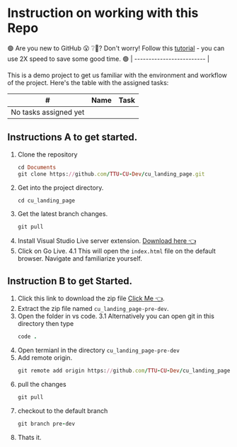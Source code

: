 # Instruction on working with this Repo



🟢 Are you new to GitHub 😮 ❔🤔? Don't worry! Follow this [tutorial](https://www.youtube.com/watch?v=AdzKzlp66sQ) - you can use 2X speed to save some good time. 🟢
| ------------------------- |

This is a demo project to get us familiar with the environment and workflow of the project.
Here's the table with the assigned tasks:

| #   | Name      | Task                                                           |
| --- | --------- | --------------------------------------------------------------- |
| No tasks assigned yet   |

## Instructions A to get started.
1. Clone the repository
   ```ruby
   cd Documents
   git clone https://github.com/TTU-CU-Dev/cu_landing_page.git
   ```
2. Get into the project directory.
   ```ruby
   cd cu_landing_page
   ```
3. Get the latest branch changes.
   ```ruby
   git pull
   ```
4. Install Visual Studio Live server extension. [Download here 👈](https://marketplace.visualstudio.com/items?itemName=ritwickdey.LiveServer)
5. Click on Go Live.
  4.1 This will open the `index.html` file on the default browser.
   Navigate and familiarize yourself.
## Instruction B to get Started.
1. Click this link to download the zip file [Click Me 👈](https://github.com/TTU-CU-Dev/cu_landing_page/archive/refs/heads/pre-dev.zip).
2. Extract the zip file named `cu_landing_page-pre-dev`.
3. Open the folder in vs code.
   3.1 Alternatively you can open git in this directory then type
   ```ruby
   code .
   ```
4. Open termianl in the directory `cu_landing_page-pre-dev`
5. Add remote origin.
   ```ruby
   git remote add origin https://github.com/TTU-CU-Dev/cu_landing_page.git
   ``` 
6. pull the changes
   ```ruby
   git pull
   ```
7. checkout to the default branch
   ```ruby
   git branch pre-dev
   ```
8. Thats it.
